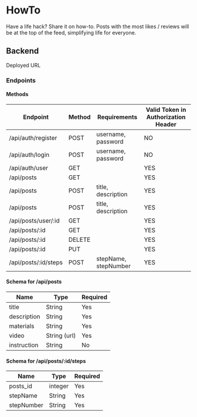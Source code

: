 # HowTo
Have a life hack? Share it on how-to. Posts with the most likes / reviews will be at the top of the feed, simplifying life for everyone.

## Backend
Deployed URL 

### Endpoints

#### Methods
| Endpoint | Method | Requirements | Valid Token in Authorization Header |
| -------- | ------ |--------------|-------------------------------------|
| /api/auth/register | POST | username, password | NO |
| /api/auth/login | POST | username, password | NO |
| /api/auth/user | GET | | YES |
| /api/posts | GET |  | YES |
| /api/posts | POST | title, description | YES |
| /api/posts | POST | title, description | YES |
| /api/posts/user/:id | GET | | YES |
| /api/posts/:id | GET | | YES |
| /api/posts/:id | DELETE | | YES |
| /api/posts/:id | PUT | | YES |
| /api/posts/:id/steps | POST | stepName, stepNumber | YES |

#### Schema for /api/posts
| Name | Type | Required |
|------|------|----------|
| title | String | Yes |
| description | String | Yes |
| materials | String | Yes |
| video | String (url) | Yes |
| instruction | String | No |

#### Schema for /api/posts/:id/steps
| Name | Type | Required |
|------|------|----------|
| posts_id | integer | Yes |
| stepName | String | Yes |
| stepNumber | String | Yes |
